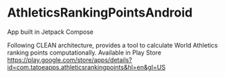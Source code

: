 # AthleticsRankingPointsAndroid

App built in Jetpack Compose

Following CLEAN architecture, provides a tool to calculate World Athletics ranking points computationally. Available in Play Store https://play.google.com/store/apps/details?id=com.tatoeapps.athleticsrankingpoints&hl=en&gl=US 
